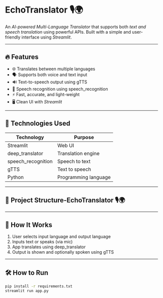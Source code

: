 # EchoTranslator 🎙🌍

An *AI-powered Multi-Language Translator* that supports both *text and speech translation* using powerful APIs. Built with a simple and user-friendly interface using *Streamlit*.

---

## 🔥 Features

- 🌐 Translates between multiple languages
- 🗣 Supports both voice and text input
- 🔊 Text-to-speech output using gTTS
- 🎤 Speech recognition using speech_recognition
- ⚡ Fast, accurate, and light-weight
- 🖥 Clean UI with *Streamlit*

---

## 🚀 Technologies Used

| Technology           | Purpose               |
|----------------------|------------------------|
| Streamlit            | Web UI                 |
| deep_translator      | Translation engine     |
| speech_recognition   | Speech to text         |
| gTTS                 | Text to speech         |
| Python               | Programming language   |
---

## 📁 Project Structure-EchoTranslator 🎙🌍

---

## 🧠 How It Works

1. User selects input language and output language
2. Inputs text or speaks (via mic)
3. App translates using deep_translator
4. Output is shown and optionally spoken using gTTS

---

## 🛠 How to Run

```bash
pip install -r requirements.txt
streamlit run app.py